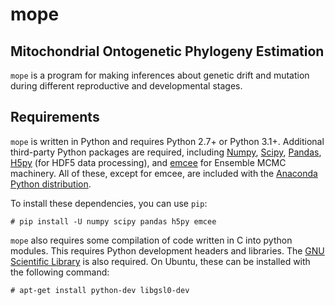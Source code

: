 mope
======

Mitochondrial Ontogenetic Phylogeny Estimation
-----------------------------------------------

`mope` is a program for making inferences about genetic drift and mutation
during different reproductive and developmental stages.


Requirements
--------------

`mope` is written in Python and requires Python 2.7+ or Python 3.1+. Additional
third-party Python packages are required, including [Numpy](http://numpy.org),
[Scipy](http://scipy.org), [Pandas](http://pandas.pydata.org),
[H5py](http://h5py.org) (for HDF5 data processing), and
[emcee](http://dan.iel.fm/emcee/current/) for Ensemble MCMC machinery. All of
these, except for emcee, are included with the
[Anaconda Python distribution](https://www.anaconda.com/).

To install these dependencies, you can use `pip`:

```
# pip install -U numpy scipy pandas h5py emcee
```

`mope` also requires some compilation of code written in C into python modules.
This requires Python development headers and libraries. The [GNU Scientific
Library](https://www.gnu.org/software/gsl/) is also required. On Ubuntu, these
can be installed with the following command:

```
# apt-get install python-dev libgsl0-dev
```


